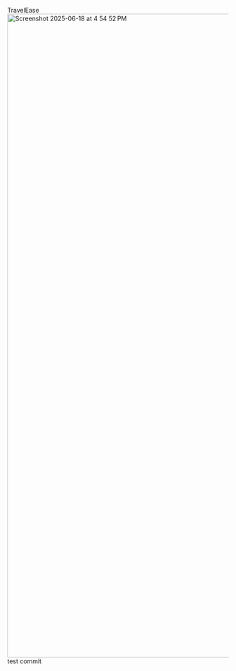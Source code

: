 TravelEase 
<img width="1464" alt="Screenshot 2025-06-18 at 4 54 52 PM" src="https://github.com/user-attachments/assets/4ea205da-e908-4570-9e3d-52f324e53bdd" />
test commit 
